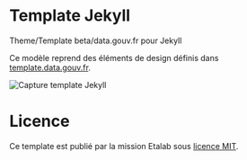 # Template Jekyll

Theme/Template beta/data.gouv.fr pour Jekyll

Ce modèle reprend des éléments de design définis dans
[template.data.gouv.fr](https://github.com/etalab/template.data.gouv.fr).

![Capture template Jekyll](etalab.github.com/bzg/template-jekyll/capture-template-jekyll.jpg)

# Licence

Ce template est publié par la mission Etalab sous [licence MIT](LICENSE.md).


